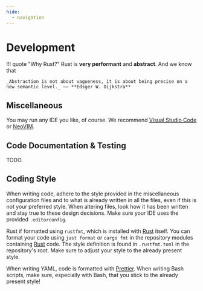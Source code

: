 ```yaml
---
hide:
  - navigation
---
```


# Development

!!! quote "Why Rust?"
    Rust is **very performant** and **abstract**. And we know that

    _Abstraction is not about vagueness, it is about being precise on a new semantic level._ –– **Edsger W. Dijkstra**

## Miscellaneous

You may run any IDE you like, of course. We recommend [Visual Studio Code] or [NeoVIM].

## Code Documentation & Testing

TODO.

## Coding Style

When writing code, adhere to the style provided in the miscellaneous configuration files and to what is already written in all the files, even if this is not your preferred style. When altering files, look how it has been written and stay true to these design decisions. Make sure your IDE uses the provided `.editorconfig`.

Rust if formatted using `rustfmt`, which is installed with [Rust] itself. You can format your code using `just format` or `cargo fmt` in the repository modules containing [Rust] code. The style definition is found in `.rustfmt.toml` in the repository's root. Make sure to adjust your style to the already present style.

When writing YAML, code is formatted with [Prettier]. When writing Bash scripts, make sure, especially with Bash, that you stick to the already present style!

[//]: # (Links)

[Visual Studio Code]: https://code.visualstudio.com/
[NeoVIM]: https://neovim.io/
[Rust]: https://www.rust-lang.org/
[Prettier]: https://prettier.io/
